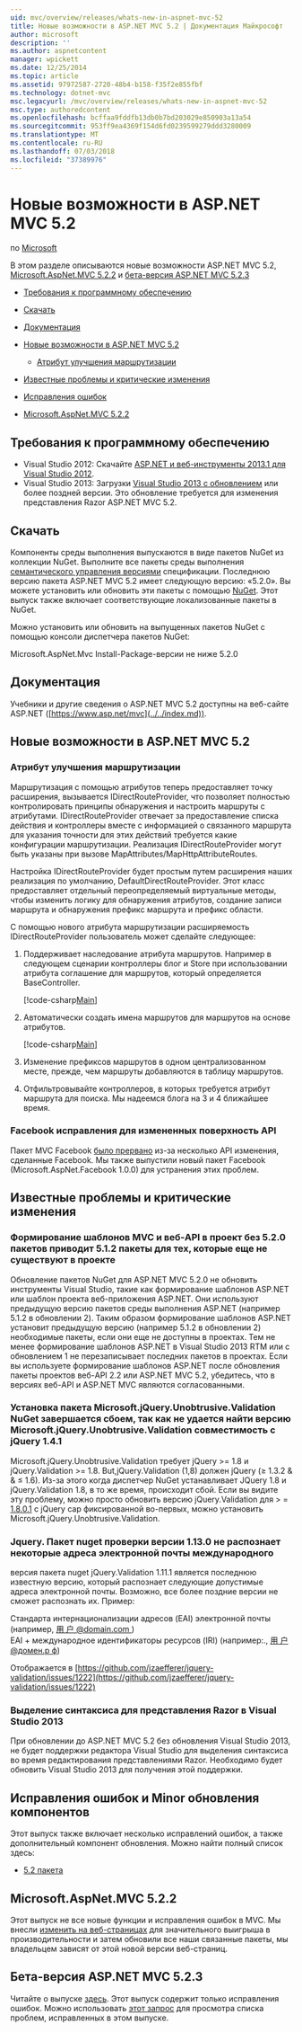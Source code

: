 ```yaml
---
uid: mvc/overview/releases/whats-new-in-aspnet-mvc-52
title: Новые возможности в ASP.NET MVC 5.2 | Документация Майкрософт
author: microsoft
description: ''
ms.author: aspnetcontent
manager: wpickett
ms.date: 12/25/2014
ms.topic: article
ms.assetid: 97972587-2720-48b4-b158-f35f2e855fbf
ms.technology: dotnet-mvc
msc.legacyurl: /mvc/overview/releases/whats-new-in-aspnet-mvc-52
msc.type: authoredcontent
ms.openlocfilehash: bcffaa9fddfb13db0b7bd203029e850903a13a54
ms.sourcegitcommit: 953ff9ea4369f154d6fd0239599279ddd3280009
ms.translationtype: MT
ms.contentlocale: ru-RU
ms.lasthandoff: 07/03/2018
ms.locfileid: "37389976"
---
```

<a name="whats-new-in-aspnet-mvc-52"></a>Новые возможности в ASP.NET MVC 5.2
====================
по [Microsoft](https://github.com/microsoft)

В этом разделе описываются новые возможности ASP.NET MVC 5.2, [Microsoft.AspNet.MVC 5.2.2](#52) и [бета-версия ASP.NET MVC 5.2.3](#mvc523Beta)

- [Требования к программному обеспечению](#softRequire)
- [Скачать](#download)
- [Документация](#documentation)
- [Новые возможности в ASP.NET MVC 5.2](#new-features)

    - [Атрибут улучшения маршрутизации](#attributerouting)
- [Известные проблемы и критические изменения](#knownbreakingchanges)
- [Исправления ошибок](#bug-fixes)
- [Microsoft.AspNet.MVC 5.2.2](#52)

<a id="softRequire"></a>
## <a name="software-requirements"></a>Требования к программному обеспечению

- Visual Studio 2012: Скачайте [ASP.NET и веб-инструменты 2013.1 для Visual Studio 2012](https://go.microsoft.com/fwlink/?LinkId=390062).
- Visual Studio 2013: Загрузки [Visual Studio 2013 с обновлением](https://go.microsoft.com/fwlink/?LinkId=390064) или более поздней версии. Это обновление требуется для изменения представления Razor ASP.NET MVC 5.2.

<a id="download"></a>
## <a name="download"></a>Скачать

Компоненты среды выполнения выпускаются в виде пакетов NuGet из коллекции NuGet. Выполните все пакеты среды выполнения [семантического управления версиями](http://semver.org/) спецификации. Последнюю версию пакета ASP.NET MVC 5.2 имеет следующую версию: «5.2.0». Вы можете установить или обновить эти пакеты с помощью [NuGet](http://www.nuget.org/packages/Microsoft.AspNet.Mvc/). Этот выпуск также включает соответствующие локализованные пакеты в NuGet.

Можно установить или обновить на выпущенных пакетов NuGet с помощью консоли диспетчера пакетов NuGet:

Microsoft.AspNet.Mvc Install-Package-версии не ниже 5.2.0

<a id="documentation"></a>
## <a name="documentation"></a>Документация

Учебники и другие сведения о ASP.NET MVC 5.2 доступны на веб-сайте ASP.NET ([https://www.asp.net/mvc](../../index.md)).

<a id="new-features"></a>
## <a name="new-features-in-aspnet-mvc-52"></a>Новые возможности в ASP.NET MVC 5.2

<a id="attributerouting"></a>
### <a name="attribute-routing-improvements"></a>Атрибут улучшения маршрутизации

Маршрутизация с помощью атрибутов теперь предоставляет точку расширения, вызывается IDirectRouteProvider, что позволяет полностью контролировать принципы обнаружения и настроить маршруты с атрибутами. IDirectRouteProvider отвечает за предоставление списка действия и контроллеры вместе с информацией о связанного маршрута для указания точности для этих действий требуется какие конфигурации маршрутизации. Реализация IDirectRouteProvider могут быть указаны при вызове MapAttributes/MapHttpAttributeRoutes.

Настройка IDirectRouteProvider будет простым путем расширения наших реализация по умолчанию, DefaultDirectRouteProvider. Этот класс предоставляет отдельный переопределяемый виртуальные методы, чтобы изменить логику для обнаружения атрибутов, создание записи маршрута и обнаружения префикс маршрута и префикс области.

С помощью нового атрибута маршрутизации расширяемость IDirectRouteProvider пользователь может сделайте следующее:

1. Поддерживает наследование атрибута маршрутов. Например в следующем сценарии контроллеры блог и Store при использовании атрибута соглашение для маршрутов, который определяется BaseController. 

    [!code-csharp[Main](whats-new-in-aspnet-mvc-52/samples/sample1.cs)]
2. Автоматически создать имена маршрутов для маршрутов на основе атрибутов. 

    [!code-csharp[Main](whats-new-in-aspnet-mvc-52/samples/sample2.cs)]
3. Изменение префиксов маршрутов в одном централизованном месте, прежде, чем маршруты добавляются в таблицу маршрутов.
4. Отфильтровывайте контроллеров, в которых требуется атрибут маршрута для поиска. Мы надеемся блога на 3 и 4 ближайшее время.

### <a name="facebook-fixes-for-changed-api-surface"></a>Facebook исправления для измененных поверхность API

Пакет MVC Facebook [было прервано](https://aspnetwebstack.codeplex.com/workitem/list/advanced?keyword=&amp;status=All&amp;type=All&amp;priority=All&amp;release=v5.2%20RC&amp;assignedTo=All&amp;component=Facebook&amp;sortField=AssignedTo&amp;sortDirection=Ascending&amp;page=0&amp;reasonClosed=All) из-за несколько API изменения, сделанные Facebook. Мы также выпустили новый пакет Facebook (Microsoft.AspNet.Facebook 1.0.0) для устранения этих проблем.

<a id="knownbreakingchanges"></a>
## <a name="known-issues-and-breaking-changes"></a>Известные проблемы и критические изменения

### <a name="scaffolding-mvcweb-api-into-a-project-with-520-packages-results-in-512-packages-for-ones-that-dont-already-exist-in-the-project"></a>Формирование шаблонов MVC и веб-API в проект без 5.2.0 пакетов приводит 5.1.2 пакеты для тех, которые еще не существуют в проекте

Обновление пакетов NuGet для ASP.NET MVC 5.2.0 не обновить инструменты Visual Studio, такие как формирование шаблонов ASP.NET или шаблон проекта веб-приложения ASP.NET. Они используют предыдущую версию пакетов среды выполнения ASP.NET (например 5.1.2 в обновлении 2). Таким образом формирование шаблонов ASP.NET установит предыдущую версию (например 5.1.2 в обновлении 2) необходимые пакеты, если они еще не доступны в проектах. Тем не менее формирование шаблонов ASP.NET в Visual Studio 2013 RTM или с обновлением 1 не перезаписывает последних пакетов в проектах. Если вы используете формирование шаблонов ASP.NET после обновления пакеты проектов веб-API 2.2 или ASP.NET MVC 5.2, убедитесь, что в версиях веб-API и ASP.NET MVC являются согласованными.

### <a name="microsoftjqueryunobtrusivevalidation-nuget-package-installation-fails-because-it-is-unable-to-find-a-version-of-microsoftjqueryunobtrusivevalidation-compatible-to-jquery-141"></a>Установка пакета Microsoft.jQuery.Unobtrusive.Validation NuGet завершается сбоем, так как не удается найти версию Microsoft.jQuery.Unobtrusive.Validation совместимость с jQuery 1.4.1

Microsoft.jQuery.Unobtrusive.Validation требует jQuery &gt;= 1.8 и jQuery.Validation &gt;= 1.8. But,jQuery.Validation (1,8) должен jQuery (&#8805; 1.3.2 &amp; &amp; &#8804; 1.6). Из-за этого когда диспетчер NuGet устанавливает JQuery 1.8 и jQuery.Validation 1.8, в то же время, происходит сбой. Если вы видите эту проблему, можно просто обновить версию jQuery.Validation для &gt; =  [1.8.0.1](https://www.nuget.org/packages/jQuery.Validation/1.8.0.1) с jQuery cap фиксированной во-первых, можно установить Microsoft.jQuery.Unobtrusive.Validation.

### <a name="the-jqueryvalidation-nuget-package-version-1130-does-not-recognize-some-international-email-addresses"></a>Jquery. Пакет nuget проверки версии 1.13.0 не распознает некоторые адреса электронной почты международного

версия пакета nuget jQuery.Validation 1.11.1 является последнюю известную версию, который распознает следующие допустимые адреса электронной почты. Возможно, все более поздние версии не сможет распознать их. Пример:

Стандарта интернационализации адресов (EAI) электронной почты (например, [ &#29992; &#25143; @domain.com ](mailto:&#29992;&#25143;@domain.com))   
 EAI + международное идентификаторы ресурсов (IRI) (например:., [ &#29992; &#25143;@&#1076;&#1086;&#1084;&#1077;&#1085;.&#1088; &#1092;](mailto:&#29992;&#25143;@&#1076;&#1086;&#1084;&#1077;&#1085;.&#1088;&#1092;))

Отображается в [https://github.com/jzaefferer/jquery-validation/issues/1222](https://github.com/jzaefferer/jquery-validation/issues/1222)

### <a name="syntax-highlighting-for-razor-views-in-visual-studio-2013"></a>Выделение синтаксиса для представления Razor в Visual Studio 2013

При обновлении до ASP.NET MVC 5.2 без обновления Visual Studio 2013, не будет поддержки редактора Visual Studio для выделения синтаксиса во время редактирования представлениями Razor. Необходимо будет обновить Visual Studio 2013 для получения этой поддержки.

<a id="bug-fixes"></a>
## <a name="bug-fixes-and-minor-feature-updates"></a>Исправления ошибок и Minor обновления компонентов

Этот выпуск также включает несколько исправлений ошибок, а также дополнительный компонент обновления. Можно найти полный список здесь:

- [5.2 пакета](https://aspnetwebstack.codeplex.com/workitem/list/advanced?keyword=&amp;status=Closed&amp;type=All&amp;priority=All&amp;release=v5.2%20RC&amp;assignedTo=All&amp;component=MVC&amp;sortField=AssignedTo&amp;sortDirection=Ascending&amp;page=0&amp;reasonClosed=Fixed)

<a id="52"></a>
## <a name="microsoftaspnetmvc-522"></a>Microsoft.AspNet.MVC 5.2.2

Этот выпуск не все новые функции и исправления ошибок в MVC. Мы внесли [изменить на веб-страницах](https://blogs.msdn.com/b/webdev/archive/2014/07/28/announcing-the-beta-release-of-web-pages-3-2-1.aspx) для значительного выигрыша в производительности и затем обновили все наши связанные пакеты, мы владельцем зависят от этой новой версии веб-страниц.

<a id="mvc523Beta"></a>
## <a name="aspnet-mvc-523-beta"></a>Бета-версия ASP.NET MVC 5.2.3

Читайте о выпуске [здесь](https://blogs.msdn.com/b/webdev/archive/2014/12/17/asp-net-mvc-5-2-3-web-pages-5-2-3-and-web-api-5-2-3-beta-releases.aspx). Этот выпуск содержит только исправления ошибок. Можно использовать [этот запрос](https://aspnetwebstack.codeplex.com/workitem/list/advanced?keyword=&amp;status=Closed&amp;type=All&amp;priority=All&amp;release=v5.2.3%20Beta&amp;assignedTo=All&amp;component=MVC&amp;sortField=LastUpdatedDate&amp;sortDirection=Descending&amp;page=0&amp;reasonClosed=Fixed) для просмотра списка проблем, исправленных в этом выпуске.
